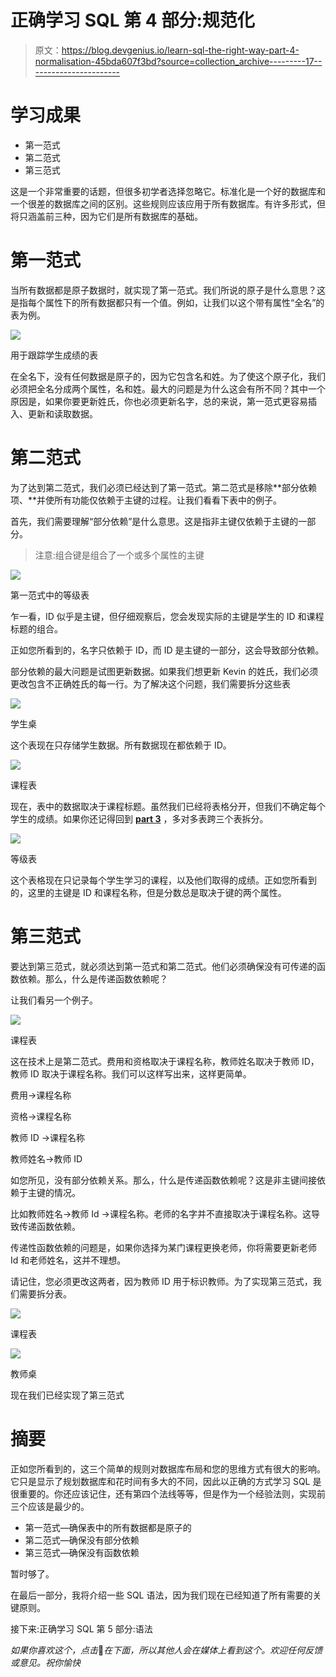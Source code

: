 # 正确学习 SQL 第 4 部分:规范化

> 原文：<https://blog.devgenius.io/learn-sql-the-right-way-part-4-normalisation-45bda607f3bd?source=collection_archive---------17----------------------->

# 学习成果

*   第一范式
*   第二范式
*   第三范式

这是一个非常重要的话题，但很多初学者选择忽略它。标准化是一个好的数据库和一个很差的数据库之间的区别。这些规则应该应用于所有数据库。有许多形式，但将只涵盖前三种，因为它们是所有数据库的基础。

# 第一范式

当所有数据都是原子数据时，就实现了第一范式。我们所说的原子是什么意思？这是指每个属性下的所有数据都只有一个值。例如，让我们以这个带有属性“全名”的表为例。

![](img/1b3d762d3f8d5f49a24490464e1fe89e.png)

用于跟踪学生成绩的表

在全名下，没有任何数据是原子的，因为它包含名和姓。为了使这个原子化，我们必须把全名分成两个属性，名和姓。最大的问题是为什么这会有所不同？其中一个原因是，如果你要更新姓氏，你也必须更新名字，总的来说，第一范式更容易插入、更新和读取数据。

# 第二范式

为了达到第二范式，我们必须已经达到了第一范式。第二范式是移除**部分依赖项、**并使所有功能仅依赖于主键的过程。让我们看看下表中的例子。

首先，我们需要理解“部分依赖”是什么意思。这是指非主键仅依赖于主键的一部分。

> 注意:组合键是组合了一个或多个属性的主键

![](img/ab3a33a2fc151d00bd94d471141ebd4b.png)

第一范式中的等级表

乍一看，ID 似乎是主键，但仔细观察后，您会发现实际的主键是学生的 ID 和课程标题的组合。

正如您所看到的，名字只依赖于 ID，而 ID 是主键的一部分，这会导致部分依赖。

部分依赖的最大问题是试图更新数据。如果我们想更新 Kevin 的姓氏，我们必须更改包含不正确姓氏的每一行。为了解决这个问题，我们需要拆分这些表

![](img/ca3627156174dfff961992a18354a524.png)

学生桌

这个表现在只存储学生数据。所有数据现在都依赖于 ID。

![](img/e95b21dbe35dc0587e78dde2b248652b.png)

课程表

现在，表中的数据取决于课程标题。虽然我们已经将表格分开，但我们不确定每个学生的成绩。如果你还记得回到 [**part 3**](/learn-sql-the-right-way-part-3-relationships-c421eb2c6738) ，多对多表跨三个表拆分。

![](img/a1c4e6ab0d0339c3d71de8f55a3bb716.png)

等级表

这个表格现在只记录每个学生学习的课程，以及他们取得的成绩。正如您所看到的，这里的主键是 ID 和课程名称，但是分数总是取决于键的两个属性。

# 第三范式

要达到第三范式，就必须达到第一范式和第二范式。他们必须确保没有可传递的函数依赖。那么，什么是传递函数依赖呢？

让我们看另一个例子。

![](img/51720ef44e59d9e3ad05a8ff0ae449d5.png)

课程表

这在技术上是第二范式。费用和资格取决于课程名称，教师姓名取决于教师 ID，教师 ID 取决于课程名称。我们可以这样写出来，这样更简单。

费用->课程名称

资格->课程名称

教师 ID ->课程名称

教师姓名->教师 ID

如您所见，没有部分依赖关系。那么，什么是传递函数依赖呢？这是非主键间接依赖于主键的情况。

比如教师姓名->教师 Id ->课程名称。老师的名字并不直接取决于课程名称。这导致传递函数依赖。

传递性函数依赖的问题是，如果你选择为某门课程更换老师，你将需要更新老师 Id 和老师姓名，这并不理想。

请记住，您必须更改这两者，因为教师 ID 用于标识教师。为了实现第三范式，我们需要拆分表。

![](img/d1a898a5ee30d0d0bc02fb986b0a90a8.png)

课程表

![](img/7e482de3a29ecfc8edc55bb8f1ab6c5a.png)

教师桌

现在我们已经实现了第三范式

# 摘要

正如您所看到的，这三个简单的规则对数据库布局和您的思维方式有很大的影响。它只是显示了规划数据库和花时间有多大的不同，因此以正确的方式学习 SQL 是很重要的。你还应该记住，还有第四个法线等等，但是作为一个经验法则，实现前三个应该是最少的。

*   第一范式—确保表中的所有数据都是原子的
*   第二范式—确保没有部分依赖
*   第三范式—确保没有函数依赖

暂时够了。

在最后一部分，我将介绍一些 SQL 语法，因为我们现在已经知道了所有需要的关键原则。

接下来:正确学习 SQL 第 5 部分:语法

*如果你喜欢这个，点击*👏*在下面，所以其他人会在媒体上看到这个。欢迎任何反馈或意见。祝你愉快*